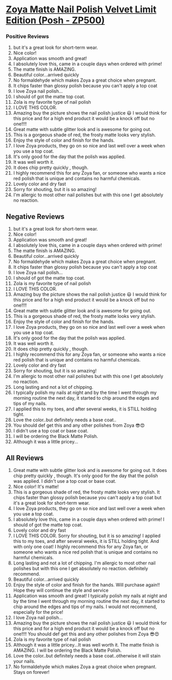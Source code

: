 # [Zoya Matte Nail Polish Velvet Limit Edition (Posh - ZP500)](https://products.checkmycream.com/products/Zoya-Matte-Nail-Polish-Velvet-Limit-Edition-(Posh-ZP500).html)

### Positive Reviews

<ol>
      <li>but it&#x27;s a great look for short-term wear.</li>
      <li>Nice color!</li>
      <li>Application was smooth and great!</li>
      <li>I absolutely love this, came in a couple days when ordered with prime!</li>
      <li>The matte finish is AMAZING.  </li>
      <li>Beautiful color...arrived quickly</li>
      <li>No formaldehyde which makes Zoya a great choice when pregnant.  </li>
      <li>It chips faster than glossy polish because you can&#x27;t apply a top coat</li>
      <li>I love Zoya nail polish...</li>
      <li>I should of got the matte top coat.</li>
      <li>Zola is my favorite type of nail polish</li>
      <li>I LOVE THIS COLOR.</li>
      <li>Amazing buy the picture shows the nail polish justice 😃 I would think for this price and for a high end product it would be a knock off but no one!!!!</li>
      <li>Great matte with subtle glitter look and is awesome for going out.  </li>
      <li>This is a gorgeous shade of red, the frosty matte looks very stylish.</li>
      <li>Enjoy the style of color and finish for the hands.  </li>
      <li>I love Zoya products, they go on so nice and last well over a week when you use a top coat.</li>
      <li>It&#x27;s only good for the day that the polish was applied.  </li>
      <li>It was well worth it.  </li>
      <li>It does chip pretty quickly , though.  </li>
      <li>I highly recommend this for any Zoya fan, or someone who wants a nice red polish that is unique and contains no harmful chemicals.</li>
      <li>Lovely color and dry fast</li>
      <li>Sorry for shouting, but it is so amazing!</li>
      <li>I&#x27;m allergic to most other nail polishes but with this one I get absolutely no reaction.</li>
</ol>


<h2>Negative Reviews</h2>
<ol>
<li> but it&#x27;s a great look for short-term wear.</li>
<li> Nice color!</li>
<li> Application was smooth and great!</li>
<li> I absolutely love this, came in a couple days when ordered with prime!</li>
<li> The matte finish is AMAZING.  </li>
<li> Beautiful color...arrived quickly</li>
<li> No formaldehyde which makes Zoya a great choice when pregnant.  </li>
<li> It chips faster than glossy polish because you can&#x27;t apply a top coat</li>
<li> I love Zoya nail polish...</li>
<li> I should of got the matte top coat.</li>
<li> Zola is my favorite type of nail polish</li>
<li> I LOVE THIS COLOR.</li>
<li> Amazing buy the picture shows the nail polish justice 😃 I would think for this price and for a high end product it would be a knock off but no one!!!!</li>
<li> Great matte with subtle glitter look and is awesome for going out.  </li>
<li> This is a gorgeous shade of red, the frosty matte looks very stylish.</li>
<li> Enjoy the style of color and finish for the hands.  </li>
<li> I love Zoya products, they go on so nice and last well over a week when you use a top coat.</li>
<li> It&#x27;s only good for the day that the polish was applied.  </li>
<li> It was well worth it.  </li>
<li> It does chip pretty quickly , though.  </li>
<li> I highly recommend this for any Zoya fan, or someone who wants a nice red polish that is unique and contains no harmful chemicals.</li>
<li> Lovely color and dry fast</li>
<li> Sorry for shouting, but it is so amazing!</li>
<li> I&#x27;m allergic to most other nail polishes but with this one I get absolutely no reaction.</li>
<li> Long lasting and not a lot of chipping.</li>
<li> I typically polish my nails at night and by the time I went through my morning routine the next day, it started to chip around the edges and tips of my nails.</li>
<li> I applied this to my toes, and after several weeks, it is STILL holding tight.</li>
<li> Love the color..but definitely needs a base coat..</li>
<li> You should def get this and any other polishes from Zoya 😎😍</li>
<li> I didn&#x27;t use a top coat or base coat.</li>
<li> I will be ordering the Black Matte Polish.</li>
<li> Although it was a little pricey...</li>
</ol>

<h2>All Reviews</h2>

<ol>
    <li> Great matte with subtle glitter look and is awesome for going out.  It does chip pretty quickly , though.  It&#x27;s only good for the day that the polish was applied.  I didn&#x27;t use a top coat or base coat.</li>
    <li> Nice color! It&#x27;s matte!</li>
    <li> This is a gorgeous shade of red, the frosty matte looks very stylish. It chips faster than glossy polish because you can&#x27;t apply a top coat but it&#x27;s a great look for short-term wear.</li>
    <li> I love Zoya products, they go on so nice and last well over a week when you use a top coat.</li>
    <li> I absolutely love this, came in a couple days when ordered with prime! I should of got the matte top coat.</li>
    <li> Lovely color and dry fast</li>
    <li> I LOVE THIS COLOR. Sorry for shouting, but it is so amazing! I applied this to my toes, and after several weeks, it is STILL holding tight. And with only one coat! I highly recommend this for any Zoya fan, or someone who wants a nice red polish that is unique and contains no harmful chemicals.</li>
    <li> Long lasting and not a lot of chipping. I&#x27;m allergic to most other nail polishes but with this one I get absolutely no reaction. definitely recommend.</li>
    <li> Beautiful color...arrived quickly</li>
    <li> Enjoy the style of color and finish for the hands.  Will purchase again!! Hope they will continue the style and service</li>
    <li> Application was smooth and great! I typically polish my nails at night and by the time I went through my morning routine the next day, it started to chip around the edges and tips of my nails. I would not recommend, especially for the price!</li>
    <li> I love Zoya nail polish...</li>
    <li> Amazing buy the picture shows the nail polish justice 😃 I would think for this price and for a high end product it would be a knock off but no one!!!! You should def get this and any other polishes from Zoya 😎😍</li>
    <li> Zola is my favorite type of nail polish</li>
    <li> Although it was a little pricey...It was well worth it.  The matte finish is AMAZING.  I will be ordering the Black Matte Polish.</li>
    <li> Love the color..but definitely needs a base coat..otherwise it will stain your nails.</li>
    <li> No formaldehyde which makes Zoya a great choice when pregnant.  Stays on forever!</li>
</ol>




